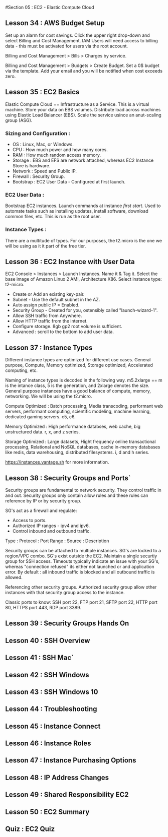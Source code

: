 #Section 05 : EC2 - Elastic Compute Cloud
## Lesson 34 : AWS Budget Setup

Set up an alarm for cost savings. Click the upper right drop-down and select Billing and Cost Management. IAM Users will need access to billing data - this must be activated for users via the root account.  

Billing and Cost Management > Bills > Charges by service.  

Billing and Cost Management > Budgets > Create Budget. Set a 0$ budget via the template. Add your email and you will be notified when cost exceeds zero.  

## Lesson 35 : EC2 Basics

Elastic Compute Cloud == Infrastructure as a Service. This is a virtual machine. Store your data on EBS volumes. Distribute load across machines using Elastic Load Balancer (EBS). Scale the service usince an anut-scaling group (ASG).  

### Sizing and Configuration :
- OS : Linux, Mac, or Windows.  
- CPU : How much power and how many cores.  
- RAM : How much random access memory.  
- Storage : EBS and EFS are network attached, whereas EC2 Instance Store is hardware.  
- Network : Speed and Public IP.  
- Firewall : Security Group.  
- Bootstrap : EC2 User Data - Configured at first launch.  

### EC2 User Data :
Bootstrap EC2 instances. Launch commands at instance *first start*. Used to automate tasks such as installing updates, install software, download common files, etc. This is run as the root user.  

### Instance Types :
There are a multitude of types. For our purposes, the t2.micro is the one we will be using as it it part of the free tier.  

## Lesson 36 : EC2 Instance with User Data

EC2 Console > Instances > Launch Instances. Name it & Tag it. Select the base image of Amazon Linux 2 AMI, Architecture X86. Select instance type: t2-micro.  

- Create or Add an existing key-pair. 
- Subnet - Use the default subnet in the AZ.  
- Auto assign public IP = Enabled.   
- Security Group - Created for you, ostensibly called "launch-wizard-1".  
- Allow SSH traffic from Anywhere.  
- Allow HTTP traffic from the internet.  
- Configure storage. 8gb gp2 root volume is sufficient.
- Advanced : scroll to the bottom to add user data.  

## Lesson 37 : Instance Types

Different instance types are optimized for different use cases. General purpose, Compute, Memory optimized, Storage optimized, Accelerated computing, etc.  

Naming of instance types is decoded in the following way. m5.2xlarge == m is the intance class, 5 is the generation, and 2xlarge denotes the size.  
General purpose instances have a good balance of compute, memory, networking. We will be using the t2.micro.  

Compute Optimized : Batch processing, Media transcoding, performant web servers, performant computing, scientific modeling, machine learning, dedicated gaming servers. c5, c6.  

Memory Optimized : High performance databses, web cache, big unstructured data. r, x, and z series.  

Storage Optimized : Large datasets, Hight frequency online transactional processing, Relational and NoSQL databases, cache in-memory databases like redis, data warehousing, distributed filesystems. i, d and h series.  

https://instances.vantage.sh for more information.  

## Lesson 38 : Security Groups and Ports`

Security groups are fundamental to network security. They control traffic in and out. Security groups only contain allow rules and these rules can reference by IP or by security group.  

SG's act as a firewall and regulate:
- Access to ports.  
- Authorized IP ranges - ipv4 and ipv6.  
- Control inbound and outbound traffic.  

Type : Protocol : Port Range : Source : Description  

Security groups can be attached to multiple instances. SG's are locked to a region/VPC combo. SG's exist outside the EC2. Maintain a single securtiy group for SSH access. Timeouts typically indicate an issue with your SG's, whereas "connection refused" its either not launched or and application error. By default : all inbound traffic is blocked and all outbound traffic is allowed.  

Referencing other security groups. Authorized security group allow other instances with that security group access to the instance.

Classic ports to know: SSH port 22, FTP port 21, SFTP port 22, HTTP port 80, HTTPS port 443, RDP port 3389.  

## Lesson 39 : Security Groups Hands On

## Lesson 40 : SSH Overview

## Lesson 41 : SSH Mac`

## Lesson 42 : SSH Windows

## Lesson 43 : SSH Windows 10

## Lesson 44 : Troubleshooting

## Lesson 45 : Instance Connect

## Lesson 46 : Instance Roles

## Lesson 47 : Instance Purchasing Options

## Lesson 48 : IP Address Changes

## Lesson 49 : Shared Responsibility EC2

## Lesson 50 : EC2 Summary

## Quiz : EC2 Quiz

